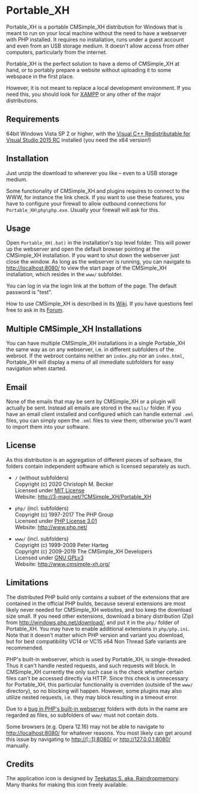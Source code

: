 Portable_XH
===========

Portable_XH is a portable CMSimple_XH distribution for Windows that is meant to
run on your local machine without the need to have a webserver with PHP
installed. It requires no installation, runs under a guest account and even from
an USB storage medium. It doesn't allow access from other computers,
particularly from the internet.

Portable_XH is the perfect solution to have a demo of CMSimple_XH at hand, or to
portably prepare a website without uploading it to some webspace in the first
place.

However, it is not meant to replace a local development environment. If you need
this, you should look for [XAMPP](http://www.apachefriends.org/en/xampp.html) or
any other of the major distributions.

Requirements
------------

64bit Windows Vista SP 2 or higher, with the 
[Visual C++ Redistributable for Visual Studio 2015 RC](https://www.microsoft.com/en-us/download/details.aspx?id=48145)
installed (you need the x64 version!)

Installation
------------

Just unzip the download to wherever you like – even to a USB storage medium.

Some functionality of CMSimple_XH and plugins requires to connect to the WWW,
for instance the link check. If you want to use these features, you have to
configure your firewall to allow outbound connections for
`Portable_XH\php\php.exe`. Usually your firewall will ask for this.

Usage
-----

Open `Portable_XH(.bat)` in the installation's top level folder. This will power
up the webserver and open the default browser pointing at the CMSimple_XH
installation. If you want to shut down the webserver just close the window. As
long as the webserver is running, you can navigate to <http://localhost:8080/>
to view the start page of the CMSimple_XH installation, which resides in the
`www/` subfolder.

You can log in via the login link at the bottom of the page. The default
password is "test".

How to use CMSimple_XH is described in its [Wiki](http://www.cmsimple-xh.org/wiki/doku.php>).
If you have questions feel free to ask in its [Forum](http://cmsimpleforum.com/).

Multiple CMSimple_XH Installations
----------------------------------

You can have multiple CMSimple_XH installations in a single Portable_XH the same
way as on any webserver, i.e. in different subfolders of the webroot. If the
webroot contains neither an `index.php` nor an `index.html`, Portable_XH will
display a menu of all immediate subfolders for easy navigation when started.

Email
-----

None of the emails that may be sent by CMSimple_XH or a plugin will actually
be sent. Instead all emails are stored in the `mails/` folder. If you have an
email client installed and configured which can handle external `.eml` files, you
can simply open the `.eml` files to view them; otherwise you'll want to import
them into your software.

License
-------

As this distribution is an aggregation of different pieces of software, the
folders contain independent software which is licensed separately as such.

* `/` (without subfolders)  
    Copyright (c) 2020 Christoph M. Becker  
    Licensed under [MIT License](http://opensource.org/licenses/MIT)  
    Website: <http://3-magi.net/?CMSimple_XH/Portable_XH>

* `php/` (incl. subfolders)  
    Copyright (c) 1997-2017 The PHP Group  
    Licensed under [PHP License 3.01](http://www.php.net/license/3_01.txt)  
    Website: <http://www.php.net/>

* `www/` (incl. subfolders)  
    Copyright (c) 1999-2009 Peter Harteg  
    Copyright (c) 2009-2019 The CMSimple_XH Developers  
    Licensed under [GNU GPLv3](http://www.gnu.org/licenses/gpl.html)  
    Website: <http://www.cmsimple-xh.org/>

Limitations
-----------

The distributed PHP build only contains a subset of the extensions that are
contained in the official PHP builds, because several extensions are most likely
never needed for CMSimple_XH websites, and too keep the download size small. If
you need other extensions, download a binary distribution (Zip) from
<http://windows.php.net/download/>, and put it in the `php/` folder of
Portable_XH. You may have to enable additional extensions in `php/php.ini`. Note
that it doesn't matter which PHP version and variant you download, but for best
compatibility VC14 or VC15 x64 Non Thread Safe variants are recommended.

PHP's built-in webserver, which is used by Portable_XH, is single-threaded. Thus
it can't handle nested requests, and such requests will block. In CMSimple_XH
currently the only such case is the check whether certain files can't be
accessed directly via HTTP. Since this check is unnecessary for Portable_XH,
this particular functionality is overriden (outside of the `www/` directory), so
no blocking will happen. However, some plugins may also utilize nested requests,
i.e. they may block resulting in a timeout error.

Due to a [bug in PHP's built-in webserver](https://bugs.php.net/bug.php?id=74061)
folders with dots in the name are regarded as files, so subfolders of `www/` must
not contain dots.

Some browsers (e.g. Opera 12.16) may not be able to navigate to
<http://localhost:8080/> for whatever reasons.  You most likely can get around
this issue by navigating to <http://[::1]:8080/> or <http://127.0.0.1:8080/>
manually.

Credits
-------

The application icon is designed by [Teekatas S. aka. Raindropmemory](http://raindropmemory.deviantart.com/).
Many thanks for making this icon freely available.
